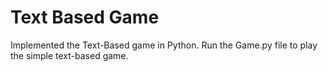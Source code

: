 # Text Based Game

Implemented the Text-Based game in Python.
Run the Game.py file to play the simple text-based game.
